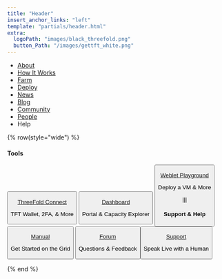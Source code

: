 ```yaml
---
title: "Header"
insert_anchor_links: "left"
template: "partials/header.html"
extra:
  logoPath: "images/black_threefold.png"
  button_Path: "/images/gettft_white.png"
---
```


- [About]("/about")
- [How It Works]("/how")
- [Farm]("/farm")
- [Deploy]("/deploy")
- [News]("/newsroom")
- [Blog]("/blog")
- [Community]("/community")
- [People]("/people")
- Help

{% row(style="wide") %}

#### Tools

<button onclick="openInNewTab('https&#58;//manual.grid.tf/threefold_token/storing_tft/tf_connect_app.html')">

[ThreeFold Connect](https://manual.grid.tf/threefold_token/storing_tft/tf_connect_app.html)
<br>
<p class="text-sm">TFT Wallet, 2FA, & More</p>

</button>

<button onclick="openInNewTab('https&#58;//dashboard.grid.tf/')">

[Dashboard](https://dashboard.grid.tf/)
<br>
<p class="text-sm">Portal & Capacity Explorer</p>

</button>

<button onclick="openInNewTab('https&#58;//playground.grid.tf')">

[Weblet Playground](https://playground.grid.tf)
<br>
<p class="text-sm">Deploy a VM & More</p>

|||

#### Support & Help

<button onclick="openInNewTab('https&#58;//manual.grid.tf')">

[Manual](https://manual.grid.tf)
<br>
<p class="text-sm">Get Started on the Grid</p>

</button>

<button onclick="openInNewTab('https&#58;//forum.threefold.io')">

[Forum](https://forum.threefold.io)
<br>
<p class="text-sm">Questions & Feedback</p>

<button onclick="openInNewTab('https&#58;//threefoldfaq.crisp.help/en/')">

[Support](https://threefoldfaq.crisp.help/en/)
<br>
<p class="text-sm">Speak Live with a Human</p>

</button>

{% end %}
